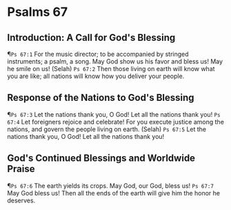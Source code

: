# Psalms 67

## Introduction: A Call for God's Blessing
¶`Ps 67:1` For the music director; to be accompanied by stringed instruments; a psalm, a song. May God show us his favor and bless us! May he smile on us! (Selah)
`Ps 67:2` Then those living on earth will know what you are like; all nations will know how you deliver your people.

## Response of the Nations to God's Blessing
¶`Ps 67:3` Let the nations thank you, O God! Let all the nations thank you!
`Ps 67:4` Let foreigners rejoice and celebrate! For you execute justice among the nations, and govern the people living on earth. (Selah)
`Ps 67:5` Let the nations thank you, O God! Let all the nations thank you!

## God's Continued Blessings and Worldwide Praise
¶`Ps 67:6` The earth yields its crops. May God, our God, bless us!
`Ps 67:7` May God bless us! Then all the ends of the earth will give him the honor he deserves.
